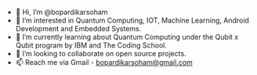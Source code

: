 - 👋 Hi, I’m @bopardikarsoham
- 👀 I’m interested in Quantum Computing, IOT, Machine Learning, Android Development and Embedded Systems.
- 🌱 I’m currently learning about Quantum Computing under the Qubit x Qubit program by IBM and The Coding School.
- 💞️ I’m looking to collaborate on open source projects.
- 📫 Reach me via Gmail - bopardikarsoham@gmail.com

<!---
bopardikarsoham/bopardikarsoham is a ✨ special ✨ repository because its `README.md` (this file) appears on your GitHub profile.
You can click the Preview link to take a look at your changes.
--->
